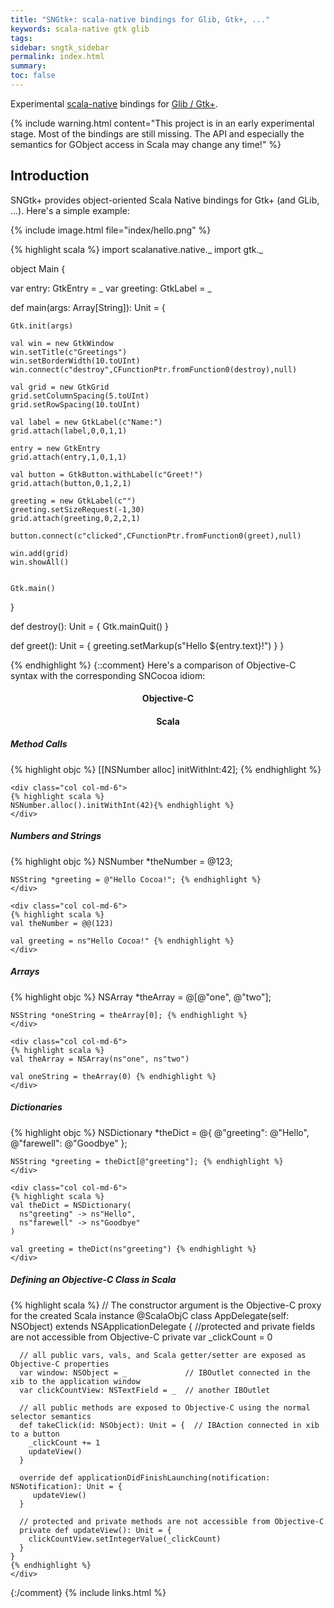 ```yaml
---
title: "SNGtk+: scala-native bindings for Glib, Gtk+, ..."
keywords: scala-native gtk glib
tags: 
sidebar: sngtk_sidebar
permalink: index.html
summary:
toc: false
---
```

Experimental [scala-native](https://github.com/scala-native/scala-native) bindings for [Glib / Gtk+](http://www.gtk.org).

{% include warning.html content="This project is in an early experimental stage. Most of the bindings
are still missing. The API and especially the semantics for GObject access in Scala may change any time!" %}

## Introduction
SNGtk+ provides object-oriented Scala Native bindings for Gtk+ (and GLib, ...).
Here's a simple example:

<div class="container-fluid">
  <div class="row">
    <div class="col col-md-4 col-md-offset-4 text-center">
    {% include image.html file="index/hello.png" %}
    </div>
  </div>
</div>

{% highlight scala %}
import scalanative.native._
import gtk._

object Main {

  var entry: GtkEntry = _
  var greeting: GtkLabel = _

  def main(args: Array[String]): Unit = {

    Gtk.init(args)

    val win = new GtkWindow
    win.setTitle(c"Greetings")
    win.setBorderWidth(10.toUInt)
    win.connect(c"destroy",CFunctionPtr.fromFunction0(destroy),null)

    val grid = new GtkGrid
    grid.setColumnSpacing(5.toUInt)
    grid.setRowSpacing(10.toUInt)

    val label = new GtkLabel(c"Name:")
    grid.attach(label,0,0,1,1)

    entry = new GtkEntry
    grid.attach(entry,1,0,1,1)

    val button = GtkButton.withLabel(c"Greet!")
    grid.attach(button,0,1,2,1)

    greeting = new GtkLabel(c"")
    greeting.setSizeRequest(-1,30)
    grid.attach(greeting,0,2,2,1)

    button.connect(c"clicked",CFunctionPtr.fromFunction0(greet),null)

    win.add(grid)
    win.showAll()


    Gtk.main()

  }

  def destroy(): Unit = {
    Gtk.mainQuit()
  }

  def greet(): Unit = {
    greeting.setMarkup(s"<span size='large'>Hello ${entry.text}!</span>")
  }
}

{% endhighlight %}
{::comment}
Here's a comparison of Objective-C syntax with the corresponding SNCocoa idiom:

<div class="container-fluid comparison">
  <div class="row">
    <div class="col col-md-6">
      <h4 style="text-align:center">Objective-C</h4>
    </div>
    <div class="col col-md-6">
      <h4 style="text-align:center">Scala</h4>
    </div>
  </div>
  
  <div class="row">
    <div class="col col-md-12"><h5>Method Calls</h5></div>
    <div class="col col-md-6">
    {% highlight objc %}
    [[NSNumber alloc] initWithInt:42]; {% endhighlight %}
    </div>
    
    <div class="col col-md-6">
    {% highlight scala %}
    NSNumber.alloc().initWithInt(42){% endhighlight %}
    </div>
  </div>
  
  <div class="row">
    <div class="col col-md-12"><h5>Numbers and Strings</h5></div>
    <div class="col col-md-6">
    {% highlight objc %}
    NSNumber *theNumber = @123;
    
    NSString *greeting = @"Hello Cocoa!"; {% endhighlight %}
    </div>
    
    <div class="col col-md-6">
    {% highlight scala %}
    val theNumber = @@(123)
    
    val greeting = ns"Hello Cocoa!" {% endhighlight %}
    </div>
  </div>
  
  <div class="row">
    <div class="col col-md-12"><h5>Arrays</h5></div>
    <div class="col col-md-6">
    {% highlight objc %}
    NSArray *theArray = @[@"one", @"two"];
    
    NSString *oneString = theArray[0]; {% endhighlight %}
    </div>
    
    <div class="col col-md-6">
    {% highlight scala %}
    val theArray = NSArray(ns"one", ns"two")
    
    val oneString = theArray(0) {% endhighlight %}
    </div>
  </div>
  
  <div class="row">
    <div class="col col-md-12"><h5>Dictionaries</h5></div>
    <div class="col col-md-6">
    {% highlight objc %}
    NSDictionary *theDict = @{
      @"greeting": @"Hello",
      @"farewell": @"Goodbye"
    };
    
    NSString *greeting = theDict[@"greeting"]; {% endhighlight %}
    </div>
    
    <div class="col col-md-6">
    {% highlight scala %}
    val theDict = NSDictionary(
      ns"greeting" -> ns"Hello",
      ns"farewell" -> ns"Goodbye"
    )
    
    val greeting = theDict(ns"greeting") {% endhighlight %}
    </div>
  </div>
   
  <div class="row">
    <div class="col col-md-12"><h5>Defining an Objective-C Class in Scala</h5></div>
    <div class="col col-md-12">
    {% highlight scala %}
    // The constructor argument is the Objective-C proxy for the created Scala instance
    @ScalaObjC
    class AppDelegate(self: NSObject) extends NSApplicationDelegate {
      //protected and private fields are not accessible from Objective-C
      private var _clickCount = 0
      
      // all public vars, vals, and Scala getter/setter are exposed as Objective-C properties
      var window: NSObject = _             // IBOutlet connected in the xib to the application window
      var clickCountView: NSTextField = _  // another IBOutlet
        
      // all public methods are exposed to Objective-C using the normal selector semantics
      def takeClick(id: NSObject): Unit = {  // IBAction connected in xib to a button
        _clickCount += 1
        updateView()
      }
      
      override def applicationDidFinishLaunching(notification: NSNotification): Unit = {
         updateView()
      }
        
      // protected and private methods are not accessible from Objective-C
      private def updateView(): Unit = {
        clickCountView.setIntegerValue(_clickCount)
      } 
    }
    {% endhighlight %}
    </div>
  </div>
  
</div>
{:/comment}
{% include links.html %}
